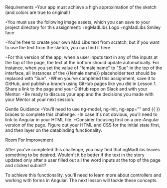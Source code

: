 Requirements
◦Your app must achieve a high approximation of the sketch (and colors are true to original!)

◦You must use the following image assets, which you can save to your project directory for this assignment:
◦ngMadLibs Logo
◦ngMadLibs Smiley face


◦You're free to create your own Mad Libs text from scratch, but if you want to use the text from the sketch, you can find it here.

◦For this version of the app, when a user inputs text in any of the inputs at the top of the page, the text at the bottom should update automatically. For instance, when you set the value of "female name" to "Sue" in the top of the interface, all instances of the {{female name}} placeholder text should be replaced with "Sue".
◦When you've completed this assignment, save it to GitHub, and publish a branch using GitHub pages like you did in Lesson 1. Share a link to the page and your GitHub repo on Slack and with your Mentor.
◦Be ready to discuss your app and the decisions you made with your Mentor at your next session.

Gentle Guidance
◦You'll need to use ng-model, ng-init, ng-app="" and {{ }} braces to complete this challenge.
◦In case it's not obvious, you'll need to link to Angular in your HTML file.
◦Consider focusing first on a pre-Angular version of the page. Figure out your HTML and CSS for the initial state first, and then layer on the databinding functionality.

Room For Improvement

After you've completed this challenge, you may find that ngMadLibs leaves something to be desired. Wouldn't it be better if the text in the story updated only after a user filled out all the word inputs at the top of the page and clicked submit? 

To achieve this functionality, you'll need to learn more about controllers and working with forms in Angular. The next lesson will tackle these concepts.
